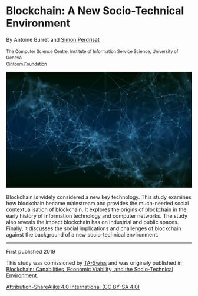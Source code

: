 # Blockchain: A New Socio-Technical Environment

By Antoine Burret and [Simon Perdrisat](https://perdrisat.com)

<small>
The Computer Science Centre, Institute of Information Service Science, University of Geneva
<br />
<a href="https://cintcom.org">Cintcom Foundation</a>
</small>

![](media/network.webp)

Blockchain is widely considered a new key technology. This study examines how blockchain became mainstream and provides the much-needed social contextualisation of blockchain. It explores the origins of blockchain in the early history of information technology and computer networks. The study also reveals the impact blockchain has on industrial and public spaces. Finally, it discusses the social implications and challenges of blockchain against the background of a new socio-technical environment.

---

First published 2019

This study was comissioned by [TA-Swiss](https://www.ta-swiss.ch/) and was originaly published in [Blockchain: Capabilities, Economic Viability, and the Socio-Technical Environment](https://vdf.ch/blockchain-capabilities-economic-viability-and-the-socio-technical-environment.html).

[Attribution-ShareAlike 4.0 International (CC BY-SA 4.0)](https://creativecommons.org/licenses/by-sa/4.0/)
